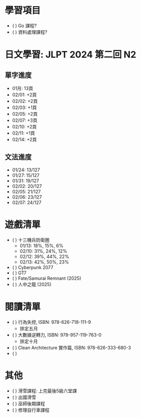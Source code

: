 
# 學習項目

- ( ) Go 課程?
- ( ) 資料處理課程?

# 日文學習: JLPT 2024 第二回 N2

## 單字進度

- 01月: 13頁
- 02/01: +2頁
- 02/02: +2頁
- 02/03: +1頁
- 02/05: +2頁
- 02/07: +3頁
- 02/10: +2頁
- 02/11: +1頁
- 02/14: +2頁

## 文法進度

- 01/24: 13/127
- 01/27: 15/127
- 01/31: 19/127
- 02/02: 20/127
- 02/05: 21/127
- 02/06: 23/127
- 02/07: 24/127


# 遊戲清單

- ( ) 十三機兵防衛圈
  - 01/13: 18%, 15%, 6%
  - 02/10: 31%, 24%, 12%
  - 02/12: 39%, 44%, 22%
  - 02/13: 42%, 50%, 23%
- ( ) Cyberpunk 2077
- ( ) GT7
- ( ) Fate/Samurai Remnant (2025)
- ( ) 人中之龍 (2025)

# 閱讀清單

- ( ) 行為失控, ISBN: 978-626-718-111-9
  - 排定五月
- ( ) 大數據逆轉力, ISBN: 978-957-119-763-0
  - 排定十月
- ( ) Clean Architecture 實作篇, ISBN: 978-626-333-680-3
- ( )

# 其他

- ( ) 滑雪課程: 上完最後5級六堂課
- ( ) 出國滑雪
- ( ) 巫師後期課程
- ( ) 修理自行車課程

